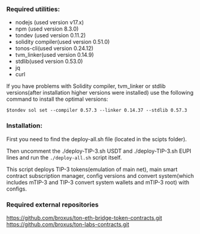 ### Required utilities:

- nodejs (used version v17.x)
- npm (used version 8.3.0)
- tondev (used version 0.11.2)
- solidity compiler(used version 0.51.0)
- tonos-cli(used version 0.24.12)
- tvm_linker(used version 0.14.9)
- stdlib(used version 0.53.0)
- jq
- curl

If you have problems with Solidity compiler, tvm_linker or stdlib versions(after installation higher versions were installed) use the following command to install the optimal versions:

`$tondev sol set --compiler 0.57.3 --linker 0.14.37 --stdlib 0.57.3`

### Installation:

First you need to find the deploy-all.sh file (located in the scipts folder).

Then uncomment the ./deploy-TIP-3.sh USDT and ./deploy-TIP-3.sh EUPI lines and run the `./deploy-all.sh` script itself.

This script deploys TIP-3 tokens(emulation of main net), main smart contract subscription manager, config versions and convert system(which includes mTIP-3 and TIP-3 convert system wallets and mTIP-3 root) with configs.

### Required external repositories 

https://github.com/broxus/ton-eth-bridge-token-contracts.git
https://github.com/broxus/ton-labs-contracts.git

